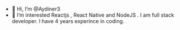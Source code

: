 - 👋 Hi, I’m @Aydiner3
- 👀 I’m interested Reactjs , React Native and NodeJS . I am full stack developer. I have 4 years experince in coding. 

<!---
Aydiner3/Aydiner3 is a ✨ special ✨ repository because its `README.md` (this file) appears on your GitHub profile.
You can click the Preview link to take a look at your changes.
--->
